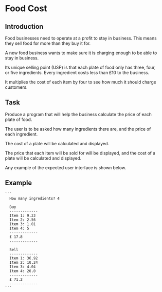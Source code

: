 # Food Cost

## Introduction

Food businesses need to operate at a profit to stay in business.  This means they sell food for more than they buy it for.

A new food business wants to make sure it is charging enough to be able to stay in business.  

Its unique selling point (USP) is that each plate of food only has three, four, or five ingredients.  Every ingredient costs less than £10 to the business. 

It multiplies the cost of each item by four to see how much it should charge customers.

## Task

Produce a program that will help the business calculate the price of each plate of food.

The user is to be asked how many ingredients there are, and the price of each ingredient.  

The cost of a plate will be calculated and displayed.

The price that each item will be sold for will be displayed, and the cost of a plate will be calculated and displayed.

Any example of the expected user interface is shown below.

## Example

    ```
      How many ingredients? 4
      
      Buy
      -------------
      Item 1: 9.23
      Item 2: 2.56
      Item 3: 1.01
      Item 4: 5
      -------------
      £ 17.8
      -------------
      
      Sell
      -------------
      Item 1: 36.92
      Item 2: 10.24
      Item 3: 4.04
      Item 4: 20.0
      -------------
      £ 71.2
      -------------
    ```
